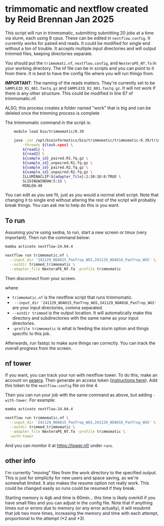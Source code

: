 # trimmomatic and nextflow created by Reid Brennan Jan 2025

This script will run in trimmomatic, submitting submitting 20 jobs at a time via slurm, each using 8 cpus. These can be edited in `nextflow.config`. It currently works for paired end reads. It could be modified for single end without a ton of trouble. It accepts multiple input directories and will output trimmed files, keeping directories separate.

You should put the `trimmomati.nf`, `nextflow.config`, and `NexteraPE_NT.fa` in your working directory. The nf file can be in scripts and you can point to it from there. It is best to have the config file where you will run things from.

**IMPORTANT**: The naming of the reads matters. They're currently set to be `SAMPLEID_R1_001.fastq.gz` and `SAMPLEID_R2_001.fastq.gz`. It will not work if there is any other structure. This could be modified in line 67 of trimmomatic.nf.

ALSO, this process creates a folder named "work" that is big and can be deleled once the trimming process is complete


The trimmomatic command in the script is:

```bash
    module load bio/trimmomatic/0.39

    java -jar /opt/bioinformatics/bio/trimmomatic/trimmomatic-0.39/trimmomatic-0.39.jar PE \
        -threads ${task.cpus} \
        ${read1} \
        ${read2} \
        ${sample_id}_paired.R1.fq.gz \
        ${sample_id}_unpaired.R1.fq.gz \
        ${sample_id}_paired.R2.fq.gz \
        ${sample_id}_unpaired.R2.fq.gz \
        ILLUMINACLIP:${adapter_file}:2:30:10:8:TRUE \
        SLIDINGWINDOW:5:15 \
        MINLEN:40

```

You can edit as you see fit, just as you would a normal shell script. Note that changing it to single end without altering the rest of the script will probably break things. You can ask me to help do this is you want.


## To run

Assuming you're using sedna, to run, start a new screen or tmux (very important). Then run the command below:

```bash
mamba activate nextflow-24.04.4

nextflow run trimmomatic.nf \
  --input_dir '241129_NOA015_PanTrop_WGS,241129_NOA016_PanTrop_WGS' \
  --outdir trimmed_trimmomatic \
  --adapter_file NexteraPE_NT.fa -profile trimmomatic

```

Then disconnect from your screen. 

where:
- `trimmomatic.nf` is the nextflow script that runs trimmomatic.  
- ` --input_dir '241129_NOA015_PanTrop_WGS,241129_NOA016_PanTrop_WGS'` are your input directories, comma separated.
- `--outdir trimmed` is the output location. It will automatically make this directory and subdirectories with the same name as your input directories.
- `-profile trimmomatic` is what is feeding the slurm option and things specific to this job. 

Afterwards, run fastqc to make sure things ran correctly. You can track the overall progress from the screen. 


## nf tower

If you want, you can track your run with nextflow tower. To do this, make an account on [seqera](https://cloud.seqera.io/). Then generate an access token ([instructions here](https://docs.seqera.io/platform/23.1/getting-started/usage)). Add this token to the `nextflow.config` file on line 4. 

Then you can run your job with the same command as above, but adding `-with-tower`. For example:

```bash
mamba activate nextflow-24.04.4

nextflow run trimmomatic.nf \
  --input_dir '241129_NOA015_PanTrop_WGS,241129_NOA016_PanTrop_WGS' \
  --outdir trimmed_trimmomatic \
  --adapter_file NexteraPE_NT.fa -profile trimmomatic \
  -with-tower

```

And you can monitor it at https://tower.nf/ under `runs`.


## other info

I'm currently "moving" files from the work directory to the specified output. This is just for simplicity for new users and space saving, as we're somewhat limited. It also makes the resume option not really work. This could be changed easily so runs could be resumed if they break.

Starting memory is 4gb and time is 60min... this time is likely overkill if you have small files and you can adjust in the config file. Note that if anything times out or errors due to memory (or any error actually), it will resubmit that job two more times, increasing the memory and time with each attempt, proportional to the attempt (*2 and *3).
